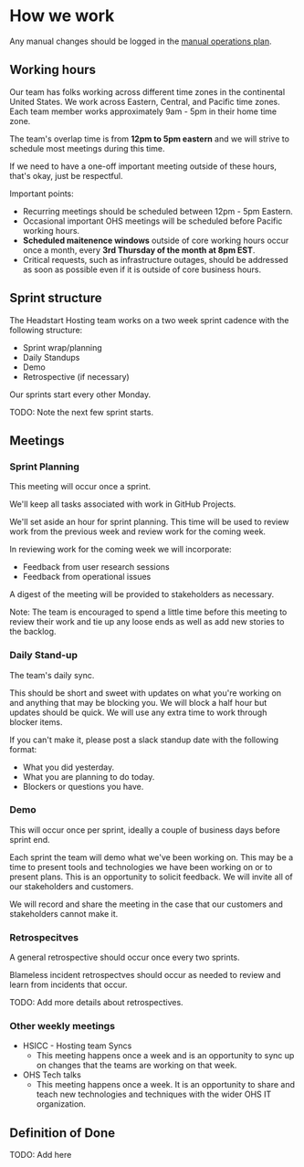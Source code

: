 # How we work

Any manual changes should be logged in the [manual operations plan](./manual-ops-log.md).

## Working hours

Our team has folks working across different time zones in the continental United States.
We work across Eastern, Central, and Pacific time zones.
Each team member works approximately 9am - 5pm in their home time zone.

The team's overlap time is from **12pm to 5pm eastern** and we will strive to schedule most meetings during this time.

If we need to have a one-off important meeting outside of these hours, that's okay, just be respectful.

Important points:

* Recurring meetings should be scheduled between 12pm - 5pm Eastern.
* Occasional important OHS meetings will be scheduled before Pacific working hours.
* **Scheduled maitenence windows** outside of core working hours occur once a month, every **3rd Thursday of the month at 8pm EST**.
* Critical requests, such as infrastructure outages, should be addressed as soon as possible even if it is outside of core business hours.

## Sprint structure

The Headstart Hosting team works on a two week sprint cadence with the following structure:

* Sprint wrap/planning
* Daily Standups
* Demo
* Retrospective (if necessary)

Our sprints start every other Monday.

TODO: Note the next few sprint starts.

## Meetings

### __Sprint Planning__

This meeting will occur once a sprint.

We'll keep all tasks associated with work in GitHub Projects.

We'll set aside an hour for sprint planning.
This time will be used to review work from the previous week and review work for the coming week.

In reviewing work for the coming week we will incorporate:

* Feedback from user research sessions
* Feedback from operational issues

A digest of the meeting will be provided to stakeholders as necessary.

Note: The team is encouraged to spend a little time before this meeting to review their work and tie up any loose ends as well as add new stories to the backlog.

### __Daily Stand-up__

The team's daily sync.

This should be short and sweet with updates on what you're working on and anything that may be blocking you.
We will block a half hour but updates should be quick.
We will use any extra time to work through blocker items.

If you can't make it, please post a slack standup date with the following format:

* What you did yesterday.
* What you are planning to do today.
* Blockers or questions you have.

### __Demo__

This will occur once per sprint, ideally a couple of business days before sprint end.

Each sprint the team will demo what we've been working on.
This may be a time to present tools and technologies we have been working on or to present plans.
This is an opportunity to solicit feedback.
We will invite all of our stakeholders and customers.

We will record and share the meeting in the case that our customers and stakeholders cannot make it.

### __Retrospecitves__

A general retrospective should occur once every two sprints.

Blameless incident retrospectves should occur as needed to review and learn from incidents that occur.

TODO: Add more details about retrospectives.

### __Other weekly meetings__

* HSICC - Hosting team Syncs
  * This meeting happens once a week and is an opportunity to sync up on changes that the teams are working on that week.
* OHS Tech talks
  * This meeting happens once a week. It is an opportunity to share and teach new technologies and techniques with the wider OHS IT organization.


## Definition of Done

TODO: Add here
